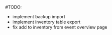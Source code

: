 #TODO:
- implement backup import 
- implement inventory table export
- fix add to inventory from event overview page